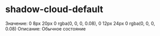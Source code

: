 # shadow-cloud-default

Значение: 0 8px 20px 0 rgba(0, 0, 0, 0.08), 0 12px 24px 0 rgba(0, 0, 0, 0.08)
Описание: Обычное состояние